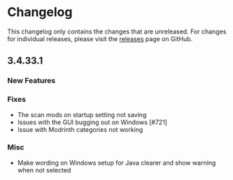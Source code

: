 # Changelog

This changelog only contains the changes that are unreleased. For changes for individual releases, please visit the
[releases](https://github.com/ATLauncher/ATLauncher/releases) page on GitHub.

## 3.4.33.1

### New Features

### Fixes
- The scan mods on startup setting not saving
- Issues with the GUI bugging out on Windows [#721]
- Issue with Modrinth categories not working

### Misc
- Make wording on Windows setup for Java clearer and show warning when not selected
